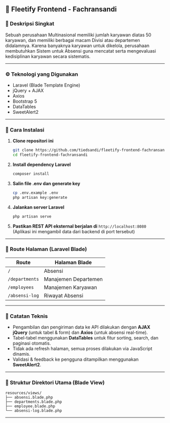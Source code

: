 ## 🚗 Fleetify Frontend - Fachransandi

### 📌 Deskripsi Singkat

Sebuah perusahaan Multinasional memiliki jumlah karyawan diatas 50 karyawan, dan memiliki berbagai macam Divisi atau departemen didalamnya. Karena banyaknya karyawan untuk dikelola, perusahaan membutuhkan Sistem untuk Absensi guna mencatat serta mengevaluasi kedisiplinan karyawan secara sistematis.

---

### ⚙️ Teknologi yang Digunakan

-   Laravel (Blade Template Engine)
-   jQuery + AJAX
-   Axios
-   Bootstrap 5
-   DataTables
-   SweetAlert2

---

### 🚀 Cara Instalasi

1. **Clone repositori ini**

    ```bash
    git clone https://github.com/tiedsandi/fleetify-frontend-fachransandi
    cd fleetify-frontend-fachransandi
    ```

2. **Install dependency Laravel**

    ```bash
    composer install
    ```

3. **Salin file .env dan generate key**

    ```bash
    cp .env.example .env
    php artisan key:generate
    ```

4. **Jalankan server Laravel**

    ```bash
    php artisan serve
    ```

5. **Pastikan REST API eksternal berjalan di** `http://localhost:8080`
   (Aplikasi ini mengambil data dari backend di port tersebut)

---

### 🧭 Route Halaman (Laravel Blade)

| Route          | Halaman Blade        |
| -------------- | -------------------- |
| `/`            | Absensi              |
| `/departments` | Manajemen Departemen |
| `/employees`   | Manajemen Karyawan   |
| `/absensi-log` | Riwayat Absensi      |

---

### 🧪 Catatan Teknis

-   Pengambilan dan pengiriman data ke API dilakukan dengan **AJAX jQuery** (untuk tabel & form) dan **Axios** (untuk absensi real-time).
-   Tabel-tabel menggunakan **DataTables** untuk fitur sorting, search, dan paginasi otomatis.
-   Tidak ada refresh halaman, semua proses dilakukan via JavaScript dinamis.
-   Validasi & feedback ke pengguna ditampilkan menggunakan **SweetAlert2**.

---

### 📂 Struktur Direktori Utama (Blade View)

```
resources/views/
├── absensi.blade.php
├── departments.blade.php
├── employee.blade.php
└── absensi-log.blade.php
```

---
